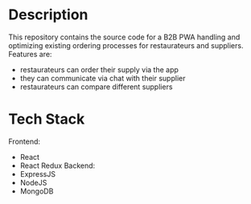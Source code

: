 # Description

This repository contains the source code for a B2B PWA handling and optimizing existing ordering processes for restaurateurs and suppliers. 
Features are:
  - restaurateurs can order their supply via the app
  - they can communicate via chat with their supplier
  - restaurateurs can compare different suppliers

# Tech Stack
  Frontend:
  - React
  - React Redux
  Backend:
  - ExpressJS
  - NodeJS
  - MongoDB
